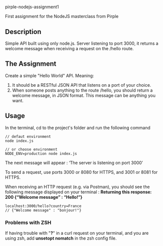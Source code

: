 #
pirple-nodejs-assignment1

First assignment for the NodeJS masterclass from Pirple

## Description

Simple API built using only node.js. Server listening to port 3000, it returns a welcome message when receiving a request on the /hello route.

## The Assignment

Create a simple "Hello World" API. Meaning:

1. It should be a RESTful JSON API that listens on a port of your choice.
2. When someone posts anything to the route /hello, you should return a welcome message, in JSON format. This message can be anything you want.

## Usage

In the terminal, cd to the project's folder and run the following command

```
// defaut environment
node index.js

// or choose environment
NODE_ENV=production node index.js
```

The next message will appear : ‘The server is listening on port 3000’

To send a request, use ports 3000 or 8080 for HTTPS, and 3001 or 8081 for HTTPS.

When receiving an HTTP request \(e.g. via Postman\), you should see the following message displayed on your terminal : **Returning this response: 200 {“Welcome message” : “Hello!”}**

```
localhost:3000/hello?country=France
// {"Welcome message" : "bonjour!"}
```

### Problems with ZSH

If having trouble with "**?**" in a curl request on your terminal, and you are using zsh, add **unsetopt nomatch** in the zsh config file.
